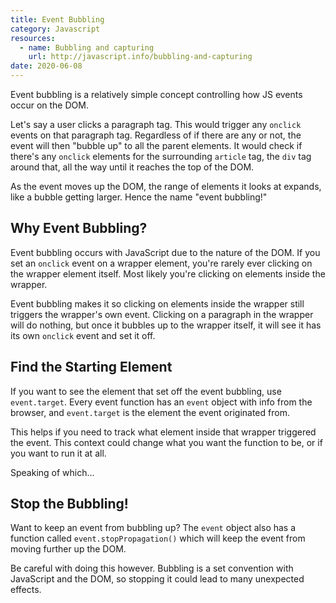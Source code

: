 ```yaml
---
title: Event Bubbling
category: Javascript
resources:
  - name: Bubbling and capturing
    url: http://javascript.info/bubbling-and-capturing
date: 2020-06-08
---
```


Event bubbling is a relatively simple concept controlling how JS events occur on the DOM.

Let's say a user clicks a paragraph tag. This would trigger any `onclick` events on that paragraph tag. Regardless of if there are any or not, the event will then "bubble up" to all the parent elements. It would check if there's any `onclick` elements for the surrounding `article` tag, the `div` tag around that, all the way until it reaches the top of the DOM.

As the event moves up the DOM, the range of elements it looks at expands, like a bubble getting larger. Hence the name "event bubbling!"

## Why Event Bubbling?

Event bubbling occurs with JavaScript due to the nature of the DOM. If you set an `onclick` event on a wrapper element, you're rarely ever clicking on the wrapper element itself. Most likely you're clicking on elements inside the wrapper.

Event bubbling makes it so clicking on elements inside the wrapper still triggers the wrapper's own event. Clicking on a paragraph in the wrapper will do nothing, but once it bubbles up to the wrapper itself, it will see it has its own `onclick` event and set it off.

## Find the Starting Element

If you want to see the element that set off the event bubbling, use `event.target`. Every event function has an `event` object with info from the browser, and `event.target` is the element the event originated from.

This helps if you need to track what element inside that wrapper triggered the event. This context could change what you want the function to be, or if you want to run it at all.

Speaking of which...

## Stop the Bubbling!

Want to keep an event from bubbling up? The `event` object also has a function called `event.stopPropagation()` which will keep the event from moving further up the DOM.

Be careful with doing this however. Bubbling is a set convention with JavaScript and the DOM, so stopping it could lead to many unexpected effects.
